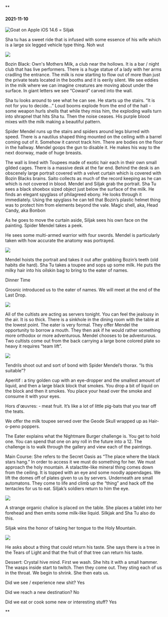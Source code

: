 **

#### 2021-11-10

![Goat on Apple iOS 14.6](https://lh4.googleusercontent.com/OhhCBTi1-xX4BMixh1toYogpepwxqUBa4yW3c25e_Z7aJmiYvfkpv3GfVjoI7_Hq-M54evauJ3d-u7arbePuSAa83uaGrNKu5K9OEY5CC-bQshWE_ObCLncZcuJNg5s0iuAdVAdlU7wJa_4Jxg) = Siljak

  

Sha tu has a sweet ride that is infused with some essence of his wife which is a large six legged vehicle type thing. Noh wut

![](https://lh5.googleusercontent.com/qRdIdwNuGOGtKhAPp84Dei08xl-cvoF3gW5sJ5pr0QuhFUq1F0v8ENH954dQfEw3jtEVcIsDM-y9LwPOJIz7c6n4ra0ZCWKQY8-s7AbGnj1PbWnk3Vswo-BkMNrqogZVhdVczQW8w5QCby-Ffg)

  

Bozin Black: Own's Mothers Milk, a club near the hollows. It is a bar / night club that has live performers. There is a huge statue of a lady with her arms cradling the entrance. The milk is now starting to flow out of more than just the private teats located in the booths and it is eerily silent. We see eddies in the milk where we can imagine creatures are moving about under the surface. In giant letters we see “Coward” carved into the wall. 

  

Sha tu looks around to see what he can see. He starts up the stairs. “It is not for you to decide…” Loud booms explode from the end of the hall - some weapon hurls shells that while they miss him, the exploding walls turn into shrapnel that hits Sha tu. Then the noise ceases. His purple blood mixes with the milk making a beautiful pattern. 

  

Spider Mendel runs up the stairs and spiders around legs blurred with speed. There is a nautilus shaped thing mounted on the ceiling with a barrel coming out of it. Somehow it cannot track him. There are bodies on the floor in the hallway. Mendel goops the gun to disable it. He makes his way to the next doorway, made of huge breasts. 

  

The wall is lined with Toupees made of exotic hair each in their own small gilded cages. There is a massive desk at the far end. Behind the desk is an obscenely large portrait covered with a velvet curtain which is covered with Bozin Blacks brains. Saito collects as much of the record keeping as he can which is not covered in blood. Mendel and Siljak grab the portrait. Sha Tu sees a black shoebox sized object just below the surface of the milk. He finds an elegant spyglass of philagreed ebony. He looks through it immediately. Using the spyglass he can tell that Bozin’s plastic helmet thing was to protect him from elements beyond the vale. Magic shell, aka, Head Candy, aka Bonbon

  

As he goes to move the curtain aside, Siljak sees his own face on the painting. Spider Mendel takes a peek. 

He sees some multi-armed warrior with four swords. Mendel is particularly taken with how accurate the anatomy was portrayed.

  

![](https://lh3.googleusercontent.com/NOo95FA3KqxyKxhdr3UkYKX7vx22A9z5Mc4mgXODaYQX0wgV8Kr88KmT3nmg_FoxHVppqaWzUPIOjkA2DSRtZ-4EIsl3jD5TNkemJZ8OXtYAPjtRWY1oK0N9nXWlrzRojgVjhTCrCUrX56wQTQ)

  
  

Mendel hoists the portrait and takes it out after grabbing Bozin’s teeth (old habits die hard). Sha Tu takes a toupee and sops up some milk. He puts the milky hair into his oilskin bag to bring to the eater of names. 

  

Dinner Time

Grosnic introduced us to the eater of names. We will meet at the end of the Last Drop. 

  

![](https://lh5.googleusercontent.com/co_ZcKbNR-b6RQU0U3ZD5FtCCU8105YCl0mazK-DcercOTFh_vWEF7qD4BVogU-3_pN4ZCJpSWgl1zwgUB6GIyCJnWjsy877ICkcL6a1Bznac2wOmVML3A0n60SNGFvkbHslPxIn7kgumj3ocQ)

All of the cultists are acting as servers tonight. You can feel the jealousy in the air. It is so thick. There is a sinkhole in the dining room with the table at the lowest point. The eater is very formal. They offer Mendel the opportunity to borrow a mouth. They then ask if he would rather something more orthodox or more adventurous. Mendel chooses to be adventurous. Two cultists come out from the back carrying a large bone colored plate so heavy it requires “team lift”. 

![](https://lh4.googleusercontent.com/o6x4gAPq44NkiqkUsKV3nbB7jJ6oi12_0as1o69ZWQe561MRpUxeOs3FY5RJ6AFMXmWSmIuIQ1uJO0zOmiGBVpLyjiXhguj0eGIvllXhFjYB8B3P-HKoVQi3MQ-5T6nLTWQTMT9_3DF1PWf7oQ)

  

Tendrils shoot out and sort of bond with Spider Mendel’s thorax. “Is this suitable”?

  

Aperitif : a tiny golden cup with an eye-dropper and the smallest amount of liquid, and then a large black block that smokes. You drop a bit of liquid on the block and then it smokes. You place your head over the smoke and consume it with your eyes. 

  

Hors d'œuvres: - meat fruit. It’s like a lot of little pig-bats that you tear off the teats. 

  

We offer the milk toupee served over the Geode Skull wrapped up as Hair-o-peno poppers. 

  

The Eater explains what the Nightmare Burger challenge is. You get to hold one. You can spend that one on any roll in the future into a 12. The challenge is to walk through the gallery and view each of the paintings. 

  

Main Course: She refers to the Secret Oasis as “The place where the black stars hang.” In order to access it we must do something for her. We must approach the holy mountain. A stalactite-like mineral thing comes down from the ceiling. It is topped with an eye and some noodly appendages. We lift the domes off of plates given to us by servers. Underneath are small automatons. They come to life and climb up the “thing” and hack off the tentacles for us to eat. Siljak’s soldiers return to him the eye. 

  

![](https://lh4.googleusercontent.com/zYO4wfW_Kw8AafU6ANSyHrJPjxB0FXPnlXnymNysILzbbzljxT81zsGGMbfwh3Pm9QJQ1Sb3a-3b2xLusnIN-QiEYgZd4QFV1hM_AF6cf9Reu8w-c7x9pfvvyzy4N1iLrRhAV6t5DLhBZdBLkA)

A strange organic chalice is placed on the table. She places a tablet into her forehead and then emits some milk-like liquid. Silkjak and Sha Tu also do this. 

  

Siljak wins the honor of taking her tongue to the Holy Mountain. 

  

![](https://lh6.googleusercontent.com/V9hfFxaO80xZZypg7i4G1fMhEHTIu5i_wE6PTLGzAo7vDMAAT2lDBPahtjOyr_Nv4_IBWqNkbF7RNZ5ogWKjeUYf3xvoxEaLS2jqM72y9nfWGLjBDbMkRrQJrslLfbcAzjCtbK-xZiShPfPPHA)

  

He asks about a thing that could return his taste. She says there is a tree in the Tears of Light and that the fruit of that tree can return his taste.

  

Dessert: Crystal hive mind. First we wash. She hits it with a small hammer. The wasps inside start to twitch. Then they come out. They sting each of us in the throat. We begin to shrink. She then eats us.

  

Did we see / experience new shit? Yes

Did we reach a new destination? No

Did we eat or cook some new or interesting stuff? Yes

**